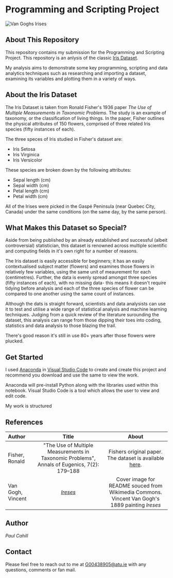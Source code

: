 # Programming and Scripting Project

![Van Goghs Irises](https://upload.wikimedia.org/wikipedia/commons/9/98/VanGoghIrises2.jpg)

## About This Repository
This repository contains my submission for the Programming and Scripting Project. This repository is an anlysis of the classic [Iris Dataset](https://archive.ics.uci.edu/dataset/53/iris).

My analysis aims to demonstrate some key programming, scripting and data analytics techniques such as researching and importing a dataset, examining its variables and plotting them in a variety of ways.

## About the Iris Dataset
The Iris Dataset is taken from Ronald Fisher's 1936 paper *The Use of Multiple Measurements in Taxonomic Problems*. The study is an example of taxonomy, or the classification of living things. In the paper, Fisher outlines the physical attributes of 150 flowers, comprised of three related Iris species (fifty instances of each).

The three speces of Iris studied in Fisher's dataset are:

- Iris Setosa
- Iris Virginica
- Iris Versicolor

These species are broken down by the following attributes:

- Sepal length (cm)
- Sepal width (cm)
- Petal length (cm)
- Petal width (cm)

All of the Irises were picked in the Gaspé Peninsula (near Quebec City, Canada) under the same conditions (on the same day, by the same person).

## What Makes this Dataset so Special?
Aside from being published by an already established and successful (albeit controversial) statistician, this dataset is renowned across multiple scientific and computing fields in it's own right for a number of reasons.

The Iris dataset is easily accessible for beginners; it has an easily contextualised subject matter (flowers) and examines those flowers in relatively few variables, using the same unit of meaurement for each (centimetres). Further, the data is evenly spread amongst three species (fifty instances of each), with no missing data- this means it doesn't require tidying before analysis and each of the three species of flower can be compared to one another using the same count of instances.

Although the dats is straight forward, scientists and data analysists can use it to test and utilise a wide range of statistical analysis and machine learning techniques. Judging from a quick review of the literature surounding the dataset, this analysis can range from those dipping their toes into coding, statistics and data analysis to those blazing the trail.

There's good reason it's still in use 80+ years after those flowers were plucked.

## Get Started
I used [Anaconda](https://www.anaconda.com/download) in [Visual Studio Code](https://code.visualstudio.com/download) to create and create this project and recommend you download and use the same to view the work.

Anaconda will pre-install Python along with the libraries used within this notebook. Visual Studio Code is a tool which allows the user to view and edit code.

My work is structured 

## References
| Author | Title | About |
| :---   | :---: | :---: |
| Fisher, Ronald | "The Use of Multiple Measurements in Taxonomic Problems", Annals of Eugenics, 7(2): 179–188 | Fishers original paper. The dataset is available [here](https://archive.ics.uci.edu/dataset/53/iris). |
| Van Gogh, Vincent | [*Ireses*](https://commons.wikimedia.org/wiki/File:VanGoghIrises2.jpg) | Cover image for README souced from Wikimedia Commons. Vincent Van Gogh's 1889 painting *Ireses* |


## Author
*Paul Cahill*

## Contact
Please feel free to reach out to me at G00438905@atu.ie with any questions, comments or fan mail.